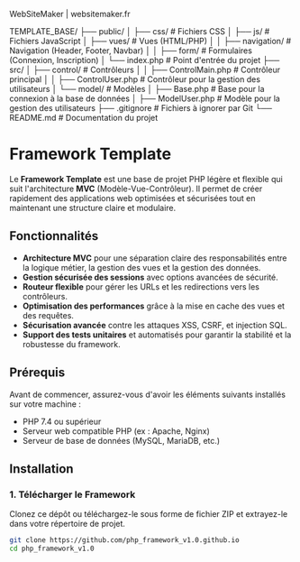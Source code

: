 WebSiteMaker | websitemaker.fr 

TEMPLATE_BASE/
├── public/
│   ├── css/                  # Fichiers CSS
│   ├── js/                   # Fichiers JavaScript
│   ├── vues/                 # Vues (HTML/PHP)
│   │   ├── navigation/       # Navigation (Header, Footer, Navbar)
│   │   ├── form/             # Formulaires (Connexion, Inscription)
│   └── index.php             # Point d'entrée du projet
├── src/
│   ├── control/              # Contrôleurs
│   │   ├── ControlMain.php   # Contrôleur principal
│   │   ├── ControlUser.php   # Contrôleur pour la gestion des utilisateurs
│   └── model/                # Modèles
│       ├── Base.php          # Base pour la connexion à la base de données
│       ├── ModelUser.php     # Modèle pour la gestion des utilisateurs
├── .gitignore                # Fichiers à ignorer par Git
└── README.md                 # Documentation du projet

# Framework Template

Le **Framework Template** est une base de projet PHP légère et flexible qui suit l'architecture **MVC** (Modèle-Vue-Contrôleur). 
Il permet de créer rapidement des applications web optimisées et sécurisées tout en maintenant une structure claire et modulaire.

## Fonctionnalités

- **Architecture MVC** pour une séparation claire des responsabilités entre la logique métier, la gestion des vues et la gestion des données.
- **Gestion sécurisée des sessions** avec options avancées de sécurité.
- **Routeur flexible** pour gérer les URLs et les redirections vers les contrôleurs.
- **Optimisation des performances** grâce à la mise en cache des vues et des requêtes.
- **Sécurisation avancée** contre les attaques XSS, CSRF, et injection SQL.
- **Support des tests unitaires** et automatisés pour garantir la stabilité et la robustesse du framework.

## Prérequis

Avant de commencer, assurez-vous d'avoir les éléments suivants installés sur votre machine :
- PHP 7.4 ou supérieur
- Serveur web compatible PHP (ex : Apache, Nginx)
- Serveur de base de données (MySQL, MariaDB, etc.)

## Installation

### 1. Télécharger le Framework

Clonez ce dépôt ou téléchargez-le sous forme de fichier ZIP et extrayez-le dans votre répertoire de projet.

```bash
git clone https://github.com/php_framework_v1.0.github.io
cd php_framework_v1.0
